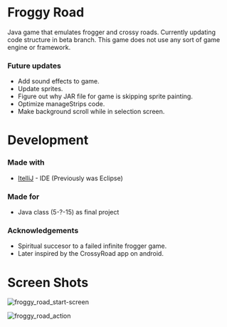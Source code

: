 # Froggy Road
Java game that emulates frogger and crossy roads. Currently updating code structure in beta branch. This game does not use any sort of game engine or framework.

### Future updates
* Add sound effects to game.
* Update sprites.
* Figure out why JAR file for game is skipping sprite painting.
* Optimize manageStrips code.
* Make background scroll while in selection screen.

# Development
### Made with
* [ItelliJ](https://www.jetbrains.com/idea/) - IDE (Previously was Eclipse)

### Made for
* Java class (5-?-15) as final project

### Acknowledgements
* Spiritual succesor to a failed infinite frogger game.
* Later inspired by the CrossyRoad app on android.


# Screen Shots
![froggy_road_start-screen](https://cloud.githubusercontent.com/assets/18044194/20864427/c9b70bec-b9ad-11e6-8467-285820b92be7.png)

![froggy_road_action](https://cloud.githubusercontent.com/assets/18044194/20864460/e8d9c9a0-b9ae-11e6-9201-9e25a02428de.png)
